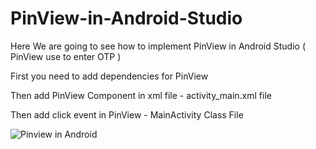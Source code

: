 # PinView-in-Android-Studio

Here We are going to see how to implement PinView in Android Studio ( PinView use to enter OTP  )

First you need to add dependencies for PinView 

Then add PinView Component in xml file - activity_main.xml file

Then add click event in PinView - MainActivity Class File

![Pinview in Android](https://user-images.githubusercontent.com/55083861/104416422-c9dd1a80-5599-11eb-8cb7-3d86035055ac.jpeg)
